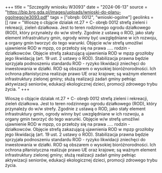 +++
title = "Szczegóły wniosku W3093"
date = "2024-06-13"
source = "https://bip.brg.gda.pl/images/uploads/wnioski-do-planu-ogolnego/w3093.pdf"
tags = ["obręb: 0012", "wnioski-ogolne"]
geolinks = []
raw = "Wioszę o cbjącie dzialak nt.27 +  C- obręb 0012 strefą zieleni i rekreacji, zieleń działkowa. Jest to teren rodzinnego ogrodu działkowego (ROD), który przynależy do w/w strefy. Zgodnie z ustawą o ROD, jako stały element infrastruktury gmin, ogrody winny być uwzględniane w ich rozwoju, a organy gmin tworzyć do tego warunki. Objęcie w/w strefą umożliwi ujawnienie ROD w mpzp, co przełoży się na prawa ..... rodzin -  działkowców. Objęcie strefą zakazującą ujawnienia ROD w mpzp groziłoby jego likwidacją (art. 19 ust. 2  ustawy o ROD). Stabilizacja prawna będzie sprzyjała podnoszeniu standardu ROD - ryzyko likwidacji zniechęci  do inwestowania w działki. ROD są obszarem o wysokiej bioróżnorodności. Ich ochrona plłanistyczna realizuje prawo UE oraz krajowe; są ważnym element infrastruktury zielonej gminy; służą realizacji zadań gminy pełniąc aktywizacji seniorów, edukacji ekologicznej dzieci, promocji zdrowego trybu życia.  "
+++

Wioszę o cbjącie dzialak nt.27 +  C- obręb 0012 strefą zieleni i rekreacji, zieleń działkowa. Jest
to teren rodzinnego ogrodu działkowego (ROD), który przynależy do w/w strefy. Zgodnie z ustawą o ROD, jako
stały element infrastruktury gmin, ogrody winny być uwzględniane w ich rozwoju, a organy gmin tworzyć do
tego warunki. Objęcie w/w strefą umożliwi ujawnienie ROD w mpzp, co przełoży się na prawa ..... rodzin -
 działkowców. Objęcie strefą zakazującą ujawnienia ROD w mpzp groziłoby jego likwidacją (art. 19 ust. 2
 ustawy o ROD). Stabilizacja prawna będzie sprzyjała podnoszeniu standardu ROD - ryzyko likwidacji zniechęci
 do inwestowania w działki. ROD są obszarem o wysokiej bioróżnorodności. Ich ochrona plłanistyczna realizuje
prawo UE oraz krajowe; są ważnym element infrastruktury zielonej gminy; służą realizacji zadań gminy pełniąc
aktywizacji seniorów, edukacji ekologicznej dzieci, promocji zdrowego trybu życia. 



